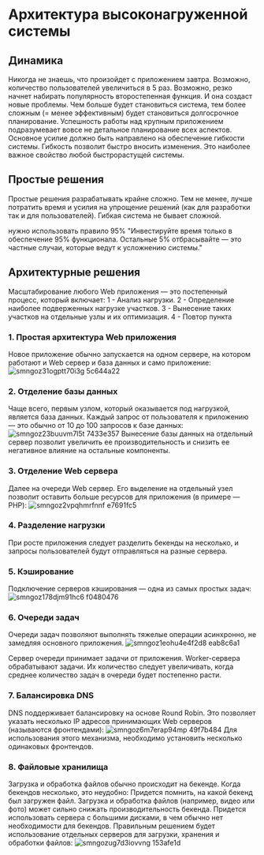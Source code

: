 # Архитектура высоконагруженной системы
## Динамика

Никогда не знаешь, что произойдет с приложением завтра. Возможно, количество пользователей увеличиться в 5 раз. Возможно, резко начнет набирать популярность второстепенная функция. И она создаст новые проблемы. Чем больше будет становиться система, тем более сложным (= менее эффективным) будет становиться долгосрочное планирование.
Успешность работы над крупным приложением подразумевает вовсе не детальное планирование всех аспектов. Основное усилие должно быть направлено на обеспечение гибкости системы. Гибкость позволит быстро вносить изменения. Это наиболее важное свойство любой быстрорастущей системы.

## Простые решения

Простые решения разрабатывать крайне сложно. Тем не менее, лучше потратить время и усилия на упрощение решений (как для разработки так и для пользователей). Гибкая система не бывает сложной.

нужно использовать правило 95%
"Инвестируйте время только в обеспечение 95% функционала. Остальные 5% отбрасывайте — это частные случаи, которые ведут к усложнению системы."

## Архитектурные решения
Масштабирование любого Web приложения — это постепенный процесс, который включает:
1 - Анализ нагрузки.
2 - Определение наиболее подверженных нагрузке участков.
3 - Вынесение таких участков на отдельные узлы и их оптимизация.
4 - Повтор пункта

### 1. Простая архитектура Web приложения
Новое приложение обычно запускается на одном сервере, на котором работают и Web сервер и база данных и само приложение:
![smngoz31ogptt70i3g 5c644a22](https://user-images.githubusercontent.com/57632162/222968383-0949ccc3-7ad5-48a3-9854-fab6c0606fd4.jpg)

### 2. Отделение базы данных
Чаще всего, первым узлом, который оказывается под нагрузкой, является база данных. Каждый запрос от пользователя к приложению — это обычно от 10 до 100 запросов к базе данных:
![smngoz23buuvm7l5t 7433e357](https://user-images.githubusercontent.com/57632162/222968443-084fd71f-eec6-4267-bcbf-199aa5315b27.jpg)
Вынесение базы данных на отдельный сервер позволит увеличить ее производительность и снизить ее негативное влияние на остальные компоненты.

### 3. Отделение Web сервера

Далее на очереди Web сервер. Его выделение на отдельный узел позволит оставить больше ресурсов для приложения (в примере — PHP):
![smngoz2vpqhmrfnnf e7691fc5](https://user-images.githubusercontent.com/57632162/222968552-75b71037-8e0c-42ec-9cd3-54a99fefb6ad.jpg)

### 4. Разделение нагрузки

При росте приложения следует разделить бекенды на несколько, и запросы пользователей будут отправляться на разные сервера.

### 5. Кэширование

Подключение серверов кэширования — одна из самых простых задач:
![smngoz178djm91hc6 f0480476](https://user-images.githubusercontent.com/57632162/222968728-c05c998a-3314-48c3-80e2-08e18af4dbeb.jpg)

### 6. Очереди задач

Очереди задач позволяют выполнять тяжелые операции асинхронно, не замедляя основного приложения.
![smngoz1eohu4e4f2d8 eab8c6a1](https://user-images.githubusercontent.com/57632162/222968775-491da4d5-f2ab-4f27-ab5f-fee3cc49d986.jpg)

Сервер очереди принимает задачи от приложения. Worker-сервера обрабатывают задачи. Их количество следует увеличивать, когда среднее количество задач в очереди будет постепенно расти.

### 7. Балансировка DNS

DNS поддерживает балансировку на основе Round Robin. Это позволяет указать несколько IP адресов принимающих Web серверов (называются фронтендами):
![smngoz6m7erap94mp 49f7b484](https://user-images.githubusercontent.com/57632162/222968826-18480bfb-0939-427e-8fd6-35581628d48a.jpg)
Для использования этого механизма, необходимо установить несколько одинаковых фронтендов.

### 8. Файловые хранилища
Загрузка и обработка файлов обычно происходит на бекенде. Когда бекендов несколько, это неудобно:
Придется помнить, на какой бекенд был загружен файл.
Загрузка и обработка файлов (например, видео или фото) может сильно снижать производительность бекенда.
Придется использовать сервера с большими дисками, в чем обычно нет необходимости для бекендов.
Правильным решением будет использование отдельных серверов для загрузки, хранения и обработки файлов:
![smngozug7d3iovvng 153afe1d](https://user-images.githubusercontent.com/57632162/222968948-67193082-81f4-4afa-8a52-5515b1a543fb.jpg)
